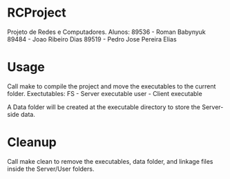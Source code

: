 # RCProject
Projeto de Redes e Computadores.
Alunos:
89536 - Roman Babynyuk
89484 - Joao Ribeiro Dias
89519 - Pedro Jose Pereira Elias

# Usage
Call make to compile the project and move the executables to the current folder.
Exectutables:
	FS - Server executable
	user - Client executable

A Data folder will be created at the executable directory to store the Server-side data.

# Cleanup
Call make clean to remove the executables, data folder, and linkage files inside the Server/User folders.